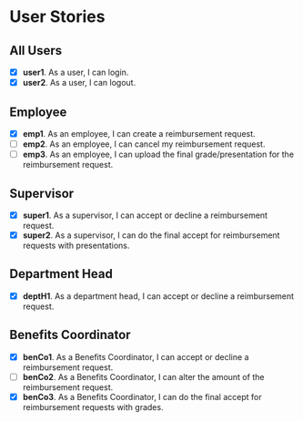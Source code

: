 # User Stories

## All Users
- [x] **user1**. As a user, I can login.
- [x] **user2**. As a user, I can logout.

## Employee
- [x] **emp1**. As an employee, I can create a reimbursement request.
- [ ] **emp2**. As an employee, I can cancel my reimbursement request.
- [ ] **emp3**. As an employee, I can upload the final grade/presentation for the reimbursement request. 

## Supervisor
- [x] **super1**. As a supervisor, I can accept or decline a reimbursement request.
- [x] **super2**. As a supervisor, I can do the final accept for reimbursement requests with presentations.

## Department Head
- [x] **deptH1**. As a department head, I can accept or decline a reimbursement request.

## Benefits Coordinator
- [x] **benCo1**. As a Benefits Coordinator, I can accept or decline a reimbursement request.
- [ ] **benCo2**. As a Benefits Coordinator, I can alter the amount of the reimbursement request.
- [x] **benCo3**. As a Benefits Coordinator, I can do the final accept for reimbursement requests with grades.
